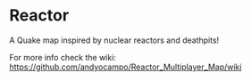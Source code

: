 # Reactor
 A Quake map inspired by nuclear reactors and deathpits!

For more info check the wiki: https://github.com/andyocampo/Reactor_Multiplayer_Map/wiki

